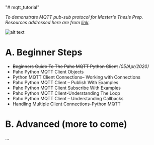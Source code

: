 "# mqtt_tutorial" 

*To demonstrate MQTT pub-sub protocol for Master's Thesis Prep.*
*Resources addressed here are from [link](http://www.steves-internet-guide.com/).*

![alt text](https://www.influxdata.com/wp-content/uploads/MQTT.png "MQTT")

# A. Beginner Steps

- ~~Beginners Guide To The Paho MQTT Python Client~~ *(05/Apr/2020)*
- Paho Python MQTT Client Objects
- Python MQTT Client Connections– Working with Connections
- Paho Python MQTT Client – Publish With Examples
- Paho Python MQTT Client Subscribe With Examples
- Paho Python MQTT Client-Understanding The Loop
- Paho Python MQTT Client – Understanding Callbacks
- Handling Multiple Client Connections-Python MQTT

# B. Advanced (more to come)

...
